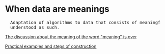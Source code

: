 # When data are meanings
<pre>
  Adaptation of algorithms to data that consists of meaningful sentences is a new class of problems, that should be fully
  understood as such.
</pre>
[The discussion about the meaning of the word "meaning" is over](./pages/page_1)

[Practical examples and steps of construction](./pages/page_2)
